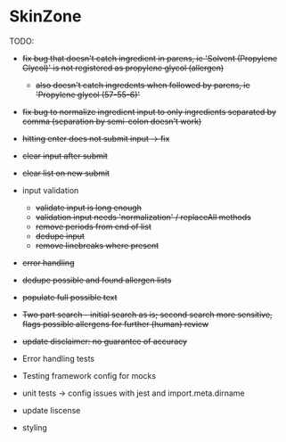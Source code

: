 # SkinZone


TODO: 
- ~~fix bug that doesn't catch ingredient in parens, ie 'Solvent (Propylene Glycol)' is not registered as propylene glycol (allergen)~~
    - ~~also doesn't catch ingredents when followed by parens, ie 'Propylene glycol (57-55-6)'~~
- ~~fix bug to normalize ingredient input to only ingredients separated by comma (separation by semi-colon doesn't work)~~
- ~~hitting enter does not submit input -> fix~~
- ~~clear input after submit~~
- ~~clear list on new submit~~
- input validation
    - ~~validate input is long enough~~
    - ~~validation input needs 'normalization' / replaceAll methods~~
    - ~~remove periods from end of list~~
    - ~~dedupe input~~
    - ~~remove linebreaks where present~~
- ~~error handling~~
- ~~dedupe possible and found allergen lists~~
- ~~populate full possible text~~
- ~~Two part search - initial search as is; second search more sensitive, flags possible allergens for further (human) review~~
- ~~update disclaimer: no guarantee of accuracy~~


- Error handling tests
- Testing framework config for mocks
- unit tests -> config issues with jest and import.meta.dirname
- update liscense
- styling
